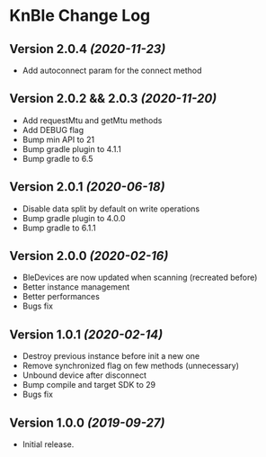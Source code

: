 KnBle Change Log
==========

Version 2.0.4 *(2020-11-23)*
----------------------------
* Add autoconnect param for the connect method

Version 2.0.2 && 2.0.3 *(2020-11-20)*
----------------------------
* Add requestMtu and getMtu methods
* Add DEBUG flag
* Bump min API to 21
* Bump gradle plugin to 4.1.1
* Bump gradle to 6.5

Version 2.0.1 *(2020-06-18)*
----------------------------
* Disable data split by default on write operations
* Bump gradle plugin to 4.0.0
* Bump gradle to 6.1.1

Version 2.0.0 *(2020-02-16)*
----------------------------
* BleDevices are now updated when scanning (recreated before)
* Better instance management
* Better performances
* Bugs fix

Version 1.0.1 *(2020-02-14)*
----------------------------
* Destroy previous instance before init a new one
* Remove synchronized flag on few methods (unnecessary)
* Unbound device after disconnect
* Bump compile and target SDK to 29
* Bugs fix

Version 1.0.0 *(2019-09-27)*
----------------------------
* Initial release.
